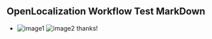 ## OpenLocalization Workflow Test MarkDown
* ![image1](.\7b801cb5-eabe-4c63-b6d7-58cb8042178f.PNG)   ![image2](.\06e45fe0-f3fe-45ba-a80a-e0885c66118c.png) 
thanks!